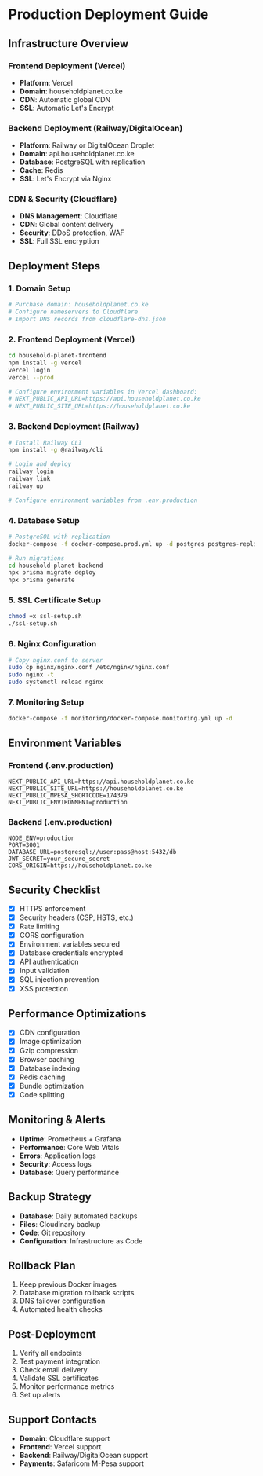 # Production Deployment Guide

## Infrastructure Overview

### Frontend Deployment (Vercel)
- **Platform**: Vercel
- **Domain**: householdplanet.co.ke
- **CDN**: Automatic global CDN
- **SSL**: Automatic Let's Encrypt

### Backend Deployment (Railway/DigitalOcean)
- **Platform**: Railway or DigitalOcean Droplet
- **Domain**: api.householdplanet.co.ke
- **Database**: PostgreSQL with replication
- **Cache**: Redis
- **SSL**: Let's Encrypt via Nginx

### CDN & Security (Cloudflare)
- **DNS Management**: Cloudflare
- **CDN**: Global content delivery
- **Security**: DDoS protection, WAF
- **SSL**: Full SSL encryption

## Deployment Steps

### 1. Domain Setup
```bash
# Purchase domain: householdplanet.co.ke
# Configure nameservers to Cloudflare
# Import DNS records from cloudflare-dns.json
```

### 2. Frontend Deployment (Vercel)
```bash
cd household-planet-frontend
npm install -g vercel
vercel login
vercel --prod

# Configure environment variables in Vercel dashboard:
# NEXT_PUBLIC_API_URL=https://api.householdplanet.co.ke
# NEXT_PUBLIC_SITE_URL=https://householdplanet.co.ke
```

### 3. Backend Deployment (Railway)
```bash
# Install Railway CLI
npm install -g @railway/cli

# Login and deploy
railway login
railway link
railway up

# Configure environment variables from .env.production
```

### 4. Database Setup
```bash
# PostgreSQL with replication
docker-compose -f docker-compose.prod.yml up -d postgres postgres-replica

# Run migrations
cd household-planet-backend
npx prisma migrate deploy
npx prisma generate
```

### 5. SSL Certificate Setup
```bash
chmod +x ssl-setup.sh
./ssl-setup.sh
```

### 6. Nginx Configuration
```bash
# Copy nginx.conf to server
sudo cp nginx/nginx.conf /etc/nginx/nginx.conf
sudo nginx -t
sudo systemctl reload nginx
```

### 7. Monitoring Setup
```bash
docker-compose -f monitoring/docker-compose.monitoring.yml up -d
```

## Environment Variables

### Frontend (.env.production)
```env
NEXT_PUBLIC_API_URL=https://api.householdplanet.co.ke
NEXT_PUBLIC_SITE_URL=https://householdplanet.co.ke
NEXT_PUBLIC_MPESA_SHORTCODE=174379
NEXT_PUBLIC_ENVIRONMENT=production
```

### Backend (.env.production)
```env
NODE_ENV=production
PORT=3001
DATABASE_URL=postgresql://user:pass@host:5432/db
JWT_SECRET=your_secure_secret
CORS_ORIGIN=https://householdplanet.co.ke
```

## Security Checklist

- [x] HTTPS enforcement
- [x] Security headers (CSP, HSTS, etc.)
- [x] Rate limiting
- [x] CORS configuration
- [x] Environment variables secured
- [x] Database credentials encrypted
- [x] API authentication
- [x] Input validation
- [x] SQL injection prevention
- [x] XSS protection

## Performance Optimizations

- [x] CDN configuration
- [x] Image optimization
- [x] Gzip compression
- [x] Browser caching
- [x] Database indexing
- [x] Redis caching
- [x] Bundle optimization
- [x] Code splitting

## Monitoring & Alerts

- **Uptime**: Prometheus + Grafana
- **Performance**: Core Web Vitals
- **Errors**: Application logs
- **Security**: Access logs
- **Database**: Query performance

## Backup Strategy

- **Database**: Daily automated backups
- **Files**: Cloudinary backup
- **Code**: Git repository
- **Configuration**: Infrastructure as Code

## Rollback Plan

1. Keep previous Docker images
2. Database migration rollback scripts
3. DNS failover configuration
4. Automated health checks

## Post-Deployment

1. Verify all endpoints
2. Test payment integration
3. Check email delivery
4. Validate SSL certificates
5. Monitor performance metrics
6. Set up alerts

## Support Contacts

- **Domain**: Cloudflare support
- **Frontend**: Vercel support
- **Backend**: Railway/DigitalOcean support
- **Payments**: Safaricom M-Pesa support